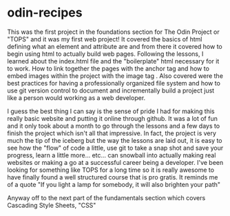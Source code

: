 # odin-recipes
This was the first project in the foundations section for The Odin Project or "TOPS" and it was my first web project! It covered the basics of html defining what an element and attribute are and from
there it covered how to begin using html to actually build web pages. Following the lessons, I learned about the index.html file and the "boilerplate" html necessary for it to work. How to link together
the pages with the anchor tag <a> and how to embed images within the project with the image tag <img>. Also covered were the best practices for having a professionally organized file system and how to
use git version control to document and incrementally build a project just like a person would working as a web developer.

I guess the best thing I can say is the sense of pride I had for making this really basic website and putting it online through github. It was a lot of fun and it only took about a month to go through
the lessons and a few days to finish the project which isn't all that impressive. In fact, the project is very much the tip of the iceberg but the way the lessons are laid out, it is easy to see how the 
"flow" of code a little, use git to take a snap shot and save your progress, learn a little more... etc...  can snowball into actually making real websites or making a go at a successful career being a 
developer. I've been looking for something like TOPS for a long time so it is really awesome to have finally found a well structured course that is pro gratis. It reminds me of a quote "If you light a 
lamp for somebody, it will also brighten your path"

Anyway off to the next part of the fundamentals section which covers Cascading Style Sheets, "CSS"   
